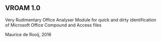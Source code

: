 VROAM 1.0 
----

Very Rudimentary Office Analyser Module for quick and dirty identification of Microsoft Office Compound and Access files

Maurice de Rooij, 2016

